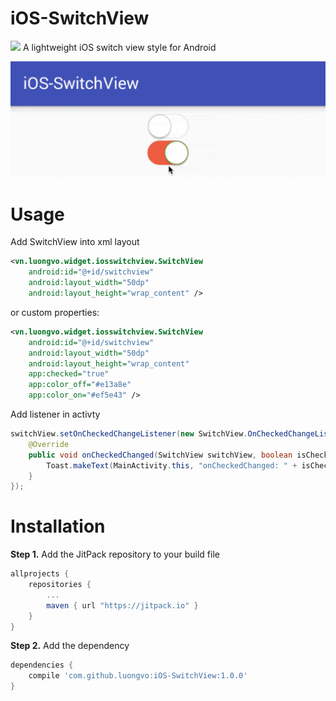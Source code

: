 # iOS-SwitchView
[![](https://jitpack.io/v/luongvo/iOS-SwitchView.svg)](https://jitpack.io/#luongvo/iOS-SwitchView)
A lightweight iOS switch view style for Android

![Image](images/preview.gif)

# Usage
Add SwitchView into xml layout
```xml
<vn.luongvo.widget.iosswitchview.SwitchView
    android:id="@+id/switchview"
    android:layout_width="50dp"
    android:layout_height="wrap_content" />
```
or custom properties:
```xml
<vn.luongvo.widget.iosswitchview.SwitchView
    android:id="@+id/switchview"
    android:layout_width="50dp"
    android:layout_height="wrap_content"
    app:checked="true"
    app:color_off="#e13a8e"
    app:color_on="#ef5e43" />
```
Add listener in activty
```java
switchView.setOnCheckedChangeListener(new SwitchView.OnCheckedChangeListener() {
    @Override
    public void onCheckedChanged(SwitchView switchView, boolean isChecked) {
        Toast.makeText(MainActivity.this, "onCheckedChanged: " + isChecked, Toast.LENGTH_SHORT).show();
    }
});
```

# Installation
**Step 1.** Add the JitPack repository to your build file
```groovy
allprojects {
    repositories {
        ...
        maven { url "https://jitpack.io" }
    }
}
```
**Step 2.** Add the dependency
```groovy
dependencies {
    compile 'com.github.luongvo:iOS-SwitchView:1.0.0'
}
```